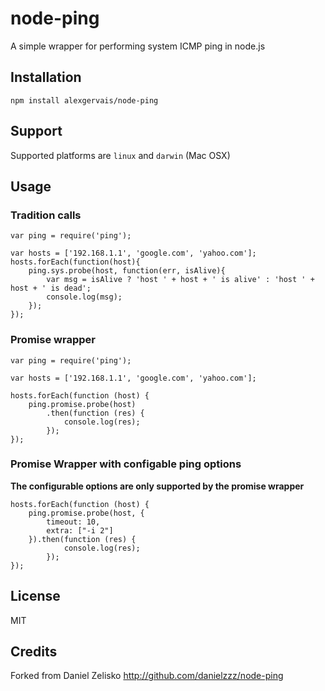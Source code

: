 # node-ping

A simple wrapper for performing system ICMP ping in node.js

## Installation

```
npm install alexgervais/node-ping
```

## Support

Supported platforms are `linux` and `darwin` (Mac OSX)

## Usage

### Tradition calls

```node
var ping = require('ping');

var hosts = ['192.168.1.1', 'google.com', 'yahoo.com'];
hosts.forEach(function(host){
    ping.sys.probe(host, function(err, isAlive){
        var msg = isAlive ? 'host ' + host + ' is alive' : 'host ' + host + ' is dead';
        console.log(msg);
    });
});
```

### Promise wrapper

```node
var ping = require('ping');

var hosts = ['192.168.1.1', 'google.com', 'yahoo.com'];

hosts.forEach(function (host) {
    ping.promise.probe(host)
        .then(function (res) {
            console.log(res);
        });
});
```

### Promise Wrapper with configable ping options

**The configurable options are only supported by the promise wrapper**

```node
hosts.forEach(function (host) {
    ping.promise.probe(host, {
        timeout: 10,
        extra: ["-i 2"]
    }).then(function (res) {
            console.log(res);
        });
});
```

## License

MIT

## Credits

Forked from Daniel Zelisko http://github.com/danielzzz/node-ping
